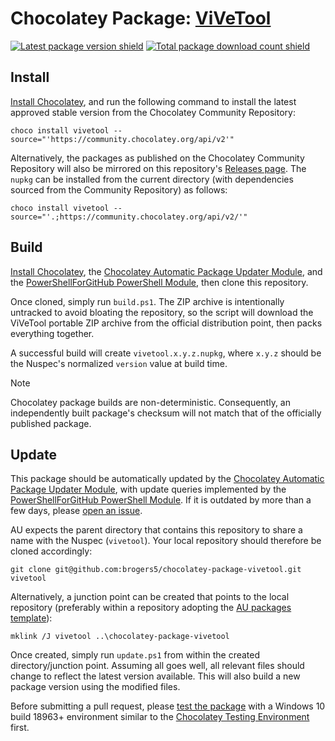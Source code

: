 ﻿<!--markdownlint-disable-next-line MD033 MD045 -->
# Chocolatey Package: [ViVeTool](https://community.chocolatey.org/packages/vivetool)

[![Latest package version shield](https://img.shields.io/chocolatey/v/vivetool.svg)](https://community.chocolatey.org/packages/vivetool)
[![Total package download count shield](https://img.shields.io/chocolatey/dt/vivetool.svg)](https://community.chocolatey.org/packages/vivetool)

## Install

[Install Chocolatey](https://chocolatey.org/install), and run the following command to install the latest approved stable version from the Chocolatey Community Repository:

```shell
choco install vivetool --source="'https://community.chocolatey.org/api/v2'"
```

Alternatively, the packages as published on the Chocolatey Community Repository will also be mirrored on this repository's [Releases page](https://github.com/brogers5/chocolatey-package-vivetool/releases). The `nupkg` can be installed from the current directory (with dependencies sourced from the Community Repository) as follows:

```shell
choco install vivetool --source="'.;https://community.chocolatey.org/api/v2/'"
```

## Build

[Install Chocolatey](https://chocolatey.org/install), the [Chocolatey Automatic Package Updater Module](https://github.com/majkinetor/au), and the [PowerShellForGitHub PowerShell Module](https://github.com/microsoft/PowerShellForGitHub), then clone this repository.

Once cloned, simply run `build.ps1`. The ZIP archive is intentionally untracked to avoid bloating the repository, so the script will download the ViVeTool portable ZIP archive from the official distribution point, then packs everything together.

A successful build will create `vivetool.x.y.z.nupkg`, where `x.y.z` should be the Nuspec's normalized `version` value at build time.

>[!Note]
>Chocolatey package builds are non-deterministic. Consequently, an independently built package's checksum will not match that of the officially published package.

## Update

This package should be automatically updated by the [Chocolatey Automatic Package Updater Module](https://github.com/majkinetor/au), with update queries implemented by the [PowerShellForGitHub PowerShell Module](https://github.com/microsoft/PowerShellForGitHub). If it is outdated by more than a few days, please [open an issue](https://github.com/brogers5/chocolatey-package-vivetool/issues).

AU expects the parent directory that contains this repository to share a name with the Nuspec (`vivetool`). Your local repository should therefore be cloned accordingly:

```shell
git clone git@github.com:brogers5/chocolatey-package-vivetool.git vivetool
```

Alternatively, a junction point can be created that points to the local repository (preferably within a repository adopting the [AU packages template](https://github.com/majkinetor/au-packages-template)):

```shell
mklink /J vivetool ..\chocolatey-package-vivetool
```

Once created, simply run `update.ps1` from within the created directory/junction point. Assuming all goes well, all relevant files should change to reflect the latest version available. This will also build a new package version using the modified files.

Before submitting a pull request, please [test the package](https://docs.chocolatey.org/en-us/community-repository/moderation/package-verifier#steps-for-each-package) with a Windows 10 build 18963+ environment similar to the [Chocolatey Testing Environment](https://github.com/chocolatey-community/chocolatey-test-environment) first.
